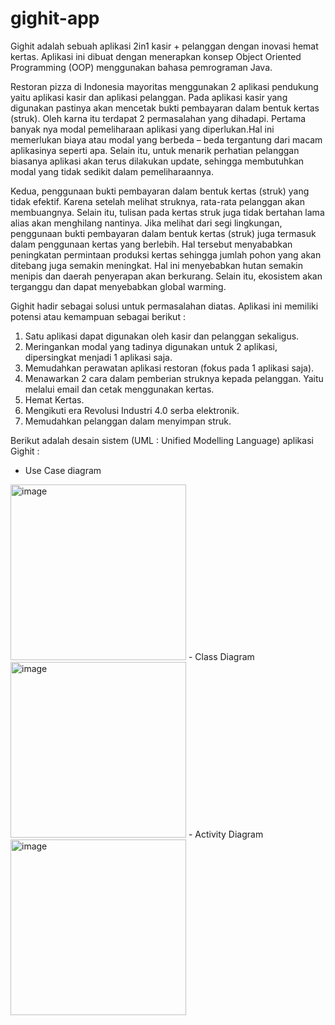 # gighit-app

Gighit adalah sebuah aplikasi 2in1 kasir + pelanggan dengan inovasi hemat kertas.
Aplikasi ini dibuat dengan menerapkan konsep Object Oriented Programming (OOP) menggunakan bahasa pemrograman Java.

Restoran pizza di Indonesia mayoritas menggunakan 2 aplikasi pendukung yaitu 
aplikasi kasir dan aplikasi pelanggan. Pada aplikasi kasir yang digunakan pastinya 
akan mencetak bukti pembayaran dalam bentuk kertas (struk). Oleh karna itu 
terdapat 2 permasalahan yang dihadapi. Pertama banyak nya modal pemeliharaan 
aplikasi yang diperlukan.Hal ini memerlukan biaya atau modal yang berbeda – beda 
tergantung dari macam aplikasinya seperti apa. Selain itu, untuk menarik perhatian 
pelanggan biasanya aplikasi akan terus dilakukan update, sehingga membutuhkan 
modal yang tidak sedikit dalam pemeliharaannya. 

Kedua, penggunaan bukti pembayaran dalam bentuk kertas (struk) yang tidak 
efektif. Karena setelah melihat struknya, rata-rata pelanggan akan membuangnya. 
Selain itu, tulisan pada kertas struk juga tidak bertahan lama alias akan menghilang 
nantinya. Jika melihat dari segi lingkungan, penggunaan bukti pembayaran dalam 
bentuk kertas (struk) juga termasuk dalam penggunaan kertas yang berlebih. Hal 
tersebut menyababkan peningkatan permintaan produksi kertas sehingga jumlah 
pohon yang akan ditebang juga semakin meningkat. Hal ini menyebabkan hutan 
semakin menipis dan daerah penyerapan akan berkurang. Selain itu, ekosistem akan 
terganggu dan dapat menyebabkan global warming.

Gighit hadir sebagai solusi untuk permasalahan diatas. Aplikasi ini memiliki potensi atau 
kemampuan sebagai berikut :
1. Satu aplikasi dapat digunakan oleh kasir dan pelanggan sekaligus. 
2. Meringankan modal yang tadinya digunakan untuk 2 aplikasi, dipersingkat 
menjadi 1 aplikasi saja. 
3. Memudahkan perawatan aplikasi restoran (fokus pada 1 aplikasi saja).
4. Menawarkan 2 cara dalam pemberian struknya kepada pelanggan. Yaitu 
melalui email dan cetak menggunakan kertas.
5. Hemat Kertas.
6. Mengikuti era Revolusi Industri 4.0 serba elektronik.
7. Memudahkan pelanggan dalam menyimpan struk.

Berikut adalah desain sistem (UML : Unified Modelling Language) aplikasi Gighit :
- Use Case diagram
<img width="281" alt="image" src="https://user-images.githubusercontent.com/96558726/178757639-a74340c3-d08b-4f4b-bb2b-39f8c87cd942.png">
- Class Diagram
<img width="281" alt="image" src="https://user-images.githubusercontent.com/96558726/178758313-a28695d4-8efc-4590-981f-77a20f35f3fa.png">
- Activity Diagram
<img width="281" alt="image" src="https://user-images.githubusercontent.com/96558726/178758412-300566c1-c4a7-4609-817c-0641b209454f.png">




